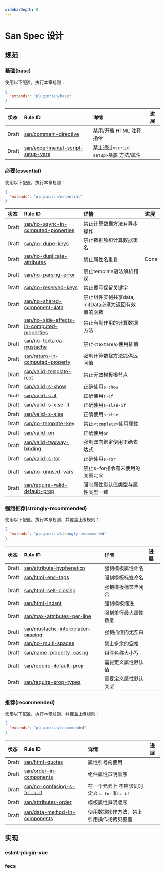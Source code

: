 ```yaml
---
sidebarDepth: 0
---
```


# San Spec 设计


## 规范

### 基础(base)

使用以下配置，执行本章规则：

```json
{
  "extends": "plugin:san/base"
}
```

|状态| Rule ID | 详情 | 进展 |
|:---|:------------|:------------|:---|
| Draft | [san/comment-directive](./rules/comment-directive.md) | 禁用/开启 HTML 注释指令 ||
| Draft | [san/experimental-script-setup-vars](./rules/san/experimental-script-setup-vars.md) | 禁止通过`<script setup>`暴露 方法/属性 ||

### 必要(essential)

使用以下配置，执行本章规则：

```json
{
  "extends": "plugin:san/essential"
}
```

|状态| Rule ID | 详情 | 进展 |
|:---|:------------|:------------|:---|
| Draft | [san/no-async-in-computed-properties](./rules/no-async-in-computed-properties.md) | 禁止计算数据方法有异步操作 ||
| Draft | [san/no-dupe-keys](./rules/no-dupe-keys.md) | 禁止数据项和计算数据重名 ||
| Draft | [san/no-duplicate-attributes](./rules/no-duplicate-attributes.md) | 禁止属性名重复 |Done|
| Draft | [san/no-parsing-error](./rules/no-parsing-error.md) | 禁止template语法解析错误 |   |
| Draft | [san/no-reserved-keys](./rules/no-reserved-keys.md) | 禁止覆写保留关键字 |   |
| Draft | [san/no-shared-component-data](./rules/no-shared-component-data.md) | 禁止组件实例共享data, initData必须为返回有效值的函数 |  |
| Draft | [san/no-side-effects-in-computed-properties](./rules/no-side-effects-in-computed-properties.md) | 禁止有副作用的计算数据方法 |  |
| Draft |[san/no-textarea-mustache](./rules/no-textarea-mustache.md) | 禁止`<textarea>`使用插值 |   |
| Draft | [san/return-in-computed-property](./rules/return-in-computed-property.md) | 强制计算数据方法提供返回值 |  |
| Draft | [san/valid-template-root](./rules/valid-template-root.md) | 禁止无效模板根节点 |  |
| Draft | [san/valid-s-show](./rules/valid-s-show.md) | 正确使用`s-show` |  |
| Draft | [san/valid-s-if](./rules/valid-s-if.md) | 正确使用`s-if` |  |
| Draft | [san/valid-s-else-if](./rules/valid-s-else-if.md) | 正确使用`s-else-if`  |   |
| Draft | [san/valid-s-else](./rules/valid-s-else.md) | 正确使用`s-else` |  |
| Draft | [san/no-template-key](./rules/no-template-key.md) | 禁止`<template>`使用属性 |    |
| Draft | [san/valid-on](./rules/valid-on.md) | 正确使用`on` |  |
| Draft | [san/valid-twoway-binding](./rules/valid-twoway-binding.md) | 强制双向绑定使用正确表达式 |  |
| Draft | [san/valid-s-for](./rules/valid-s-for.md) | 正确使用`s-for` |  |
| Draft | [san/no-unused-vars](./rules/no-unused-vars.md) | 禁止s-for指令有未使用的变量定义 |  |
| Draft | [san/require-valid-default-prop](./rules/require-valid-default-prop.md) | 强制属性默认值类型与属性类型一致 |   |

### 强烈推荐(strongly-recommended)

使用以下配置，执行本章规则，并覆盖上级规则：

```json
{
  "extends": "plugin:san/strongly-recommended"
}
```

|状态| Rule ID | 详情 | 进展 |
|:---|:------------|:------------|:---|
| Draft | [san/attribute-hyphenation](./rules/attribute-hyphenation.md) | 强制模板属性命名 |
| Draft | [san/html-end-tags](./rules/html-end-tags.md) | 强制模板标签命名 |
| Draft | [san/html-self-closing](./rules/html-self-closing.md) | 强制模板标签自闭合 |
| Draft | [san/html-indent](./rules/html-indent.md) | 强制模板缩进 |
| Draft | [san/max-attributes-per-line](./rules/max-attributes-per-line.md) | 强制单行最大属性数量 |
| Draft | [san/mustache-interpolation-spacing](./rules/mustache-interpolation-spacing.md) | 强制插值内无空白 |
| Draft | [san/no-multi-spaces](./rules/no-multi-spaces.md) | 禁止多余的空格 |
| Draft | [san/name-property-casing](./rules/name-property-casing.md) | 组件名称大小写 |
| Draft | [san/require-default-prop](./rules/require-default-prop.md) | 需要定义属性默认值 |  |
| Draft | [san/require-prop-types](./rules/require-prop-types.md) | 需要定义属性默认类型 |  |

### 推荐(recommended)

使用以下配置，执行本章规则，并覆盖上级规则：

```json
{
  "extends": "plugin:san/recommended"
}
```

|状态| Rule ID | 详情 | 进展 |
|:---|:------------|:------------|:---|
| Draft | [san/html-quotes](./rules/html-quotes.md) | 属性引号的使用 |   |
| Draft | [san/order-in-components](./rules/order-in-components.md) | 组件属性声明顺序 |   |
| Draft | [san/no-confusing-s-for-s-if](./rules/no-confusing-v-for-v-if.md) | 在一个元素上 不应该同时定义 `s-for` 和 `s-if` |  |
| Draft | [san/attributes-order](./rules/attributes-order.md) | 模板属性声明顺序 |   |
| Draft | [san/data-method-in-components](./rules/data-method-in-components.md) | 使用数据操作方法，禁止引用操作或拷贝覆盖 | |

## 实现

### eslint-plugin-vue

### fecs


